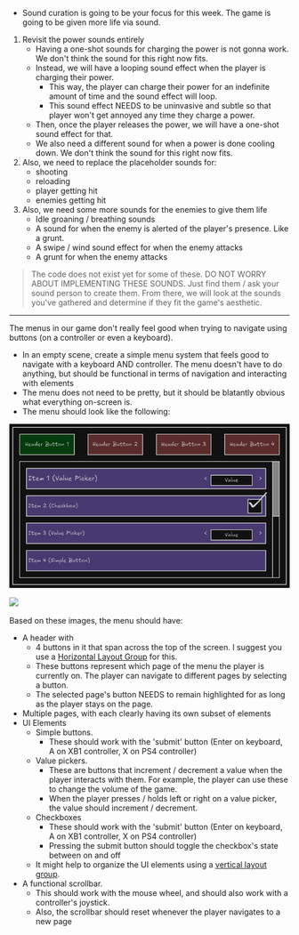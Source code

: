 
- Sound curation is going to be your focus for this week. The game is going to be given more life via sound.
1. Revisit the power sounds entirely
	- Having a one-shot sounds for charging the power is not gonna work. We don't think the sound for this right now fits.
	- Instead, we will have a looping sound effect when the player is charging their power.
		- This way, the player can charge their power for an indefinite amount of time and the sound effect will loop.
		- This sound effect NEEDS to be uninvasive and subtle so that player won't get annoyed any time they charge a power.
	- Then, once the player releases the power, we will have a one-shot sound effect for that.
	- We also need a different sound for when a power is done cooling down. We don't think the sound for this right now fits.
2. Also, we need to replace the placeholder sounds for:
	- shooting
	- reloading
	- player getting hit
	- enemies getting hit
3. Also, we need some more sounds for the enemies to give them life
	- Idle groaning / breathing sounds
	- A sound for when the enemy is alerted of the player's presence. Like a grunt.
	- A swipe / wind sound effect for when the enemy attacks
	- A grunt for when the enemy attacks

> The code does not exist yet for some of these. DO NOT WORRY ABOUT IMPLEMENTING THESE SOUNDS. Just find them / ask your sound person to create them. From there, we will look at the sounds you've gathered and determine if they fit the game's aesthetic.

---

The menus in our game don't really feel good when trying to navigate using buttons (on a controller or even a keyboard).

- In an empty scene, create a simple menu system that feels good to navigate with a keyboard AND controller. The menu doesn't have to do anything, but should be functional in terms of navigation and interacting with elements
- The menu does not need to be pretty, but it should be blatantly obvious what everything on-screen is.
- The menu should look like the following:

![](<../../_META/Excalidraw/01-09 New Menu Specifications.excalidraw.png>)

![](https://static.wikia.nocookie.net/temtem_gamepedia_en/images/f/f1/SettingsGame.png/revision/latest?cb=20201002182857)

Based on these images, the menu should have:

- A header with
	- 4 buttons in it that span across the top of the screen. I suggest you use a [Horizontal Layout Group](https://docs.unity3d.com/Packages/com.unity.ugui@1.0/manual/script-HorizontalLayoutGroup.html) for this.
	- These buttons represent which page of the menu the player is currently on. The player can navigate to different pages by selecting a button.
	- The selected page's button NEEDS to remain highlighted for as long as the player stays on the page.
- Multiple pages, with each clearly having its own subset of elements
- UI Elements
	- Simple buttons.
		- These should work with the 'submit' button (Enter on keyboard, A on XB1 controller, X on PS4 controller)
	- Value pickers.
		- These are buttons that increment / decrement a value when the player interacts with them. For example, the player can use these to change the volume of the game.
		- When the player presses / holds left or right on a value picker, the value should increment / decrement.
	- Checkboxes
		- These should work with the 'submit' button (Enter on keyboard, A on XB1 controller, X on PS4 controller)
		- Pressing the submit button should toggle the checkbox's state between on and off
	- It might help to organize the UI elements using a [vertical layout group](https://docs.unity3d.com/Packages/com.unity.ugui@1.0/manual/script-VerticalLayoutGroup.html).
- A functional scrollbar.
	- This should work with the mouse wheel, and should also work with a controller's joystick.
	- Also, the scrollbar should reset whenever the player navigates to a new page
